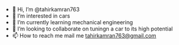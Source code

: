 - 👋 Hi, I’m @tahirkamran763
- 👀 I’m interested in cars
- 🌱 I’m currently learning mechanical engineering
- 💞️ I’m looking to collaborate on tuningn a car to its high potential
- 📫 How to reach me mail me tahirkamran763@gmail.com
<!---
tahirkamran763/tahirkamran763 is a ✨ special ✨ repository because its `README.md` (this file) appears on your GitHub profile.
You can click the Preview link to take a look at your changes.
--->
